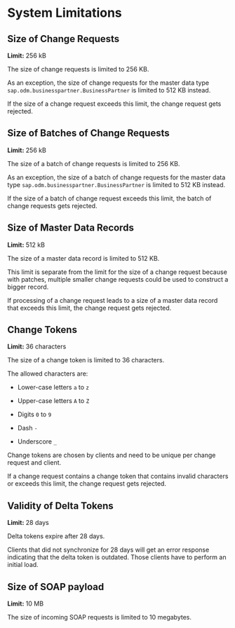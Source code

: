 <!-- loioe7ccdfa51ed3492bb8fb5adb7f97384b -->

# System Limitations



<a name="loioe7ccdfa51ed3492bb8fb5adb7f97384b__size-of-change-requests"/>

## Size of Change Requests

**Limit:** 256 kB

The size of change requests is limited to 256 KB.

As an exception, the size of change requests for the master data type `sap.odm.businesspartner.BusinessPartner` is limited to 512 KB instead.

If the size of a change request exceeds this limit, the change request gets rejected.



<a name="loioe7ccdfa51ed3492bb8fb5adb7f97384b__size-of-batches-of-change-requests"/>

## Size of Batches of Change Requests

**Limit:** 256 kB

The size of a batch of change requests is limited to 256 KB.

As an exception, the size of a batch of change requests for the master data type `sap.odm.businesspartner.BusinessPartner` is limited to 512 KB instead.

If the size of a batch of change request exceeds this limit, the batch of change requests gets rejected.



<a name="loioe7ccdfa51ed3492bb8fb5adb7f97384b__size-of-master-data-records"/>

## Size of Master Data Records

**Limit:** 512 kB

The size of a master data record is limited to 512 KB.

This limit is separate from the limit for the size of a change request because with patches, multiple smaller change requests could be used to construct a bigger record.

If processing of a change request leads to a size of a master data record that exceeds this limit, the change request gets rejected.



<a name="loioe7ccdfa51ed3492bb8fb5adb7f97384b__change-tokens"/>

## Change Tokens

**Limit:** 36 characters

The size of a change token is limited to 36 characters.

The allowed characters are:

-   Lower-case letters `a` to `z` 

-   Upper-case letters `A` to `Z` 

-   Digits `0` to `9` 

-   Dash `-` 

-   Underscore `_` 


Change tokens are chosen by clients and need to be unique per change request and client.

If a change request contains a change token that contains invalid characters or exceeds this limit, the change request gets rejected.



<a name="loioe7ccdfa51ed3492bb8fb5adb7f97384b__validity-of-delta-tokens"/>

## Validity of Delta Tokens

**Limit:** 28 days

Delta tokens expire after 28 days.

Clients that did not synchronize for 28 days will get an error response indicating that the delta token is outdated. Those clients have to perform an initial load.



<a name="loioe7ccdfa51ed3492bb8fb5adb7f97384b__size-of-soap-payload"/>

## Size of SOAP payload

**Limit:** 10 MB

The size of incoming SOAP requests is limited to 10 megabytes.

